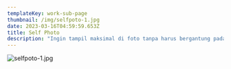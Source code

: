 ```yaml
---
templateKey: work-sub-page
thumbnail: /img/selfpoto-1.jpg
date: 2023-03-16T04:59:59.653Z
title: Self Photo
description: "Ingin tampil maksimal di foto tanpa harus bergantung pada orang lain? Paket Self Photo kami memberikan kebebasan penuh untuk mengambil potret terbaik dengan suasana santai, tanpa tekanan. Cukup kamu, kamera, dan kreativitas!"
---
```

![selfpoto-1.jpg](/img/SELF_PHOTO.jpeg)



